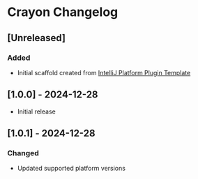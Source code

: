 <!-- Keep a Changelog guide -> https://keepachangelog.com -->

# Crayon Changelog

## [Unreleased]

### Added

- Initial scaffold created
  from [IntelliJ Platform Plugin Template](https://github.com/JetBrains/intellij-platform-plugin-template)

## [1.0.0] - 2024-12-28

- Initial release

## [1.0.1] - 2024-12-28

### Changed

- Updated supported platform versions
